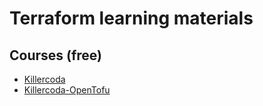 # Terraform learning materials

## Courses (free)
* [Killercoda](https://killercoda.com/het-tanis/course/Hashicorp-Labs)
* [Killercoda-OpenTofu](https://killercoda.com/opentofu)